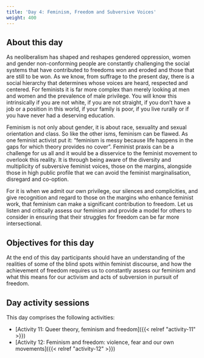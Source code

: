 ```yaml
---
title: 'Day 4: Feminism, Freedom and Subversive Voices'
weight: 400
---
```


## About this day

As neoliberalism has shaped and reshapes gendered oppression, women and
gender non-conforming people are constantly challenging the social systems that
have contributed to freedoms won and eroded and those that are still to be won. As
we know, from suffrage to the present day, there is a social hierarchy that
determines whose voices are heard, respected and centered. For feminists it is far
more complex than merely looking at men and women and the prevalence of male
privilege. You will know this intrinsically if you are not white, if you are not straight, if
you don’t have a job or a position in this world, if your family is poor, if you live rurally
or if you have never had a deserving education.

Feminism is not only about gender, it is about race, sexuality and sexual orientation
and class. So like the other isms, feminism can be flawed. As one feminist activist
put it: “feminism is messy because life happens in the gaps for which theory provides
no cover”. Feminist praxis can be a challenge for us all and it would be a disservice
to the feminist movement to overlook this reality. It is through being aware of the
diversity and multiplicity of subversive feminist voices, those on the margins,
alongside those in high public profile that we can avoid the feminist marginalisation,
disregard and co-option.

For it is when we admit our own privilege, our silences and complicities, and give
recognition and regard to those on the margins who enhance feminist work, that
feminism can make a significant contribution to freedom. Let us listen and
critically assess our feminism and provide a model for others to consider in
ensuring that their struggles for freedom can be far more intersectional.

## Objectives for this day

At the end of this day participants should have an understanding of the realities of
some of the blind spots within feminist discourse, and how the achievement of
freedom requires us to constantly assess our feminism and what this means for our
activism and acts of subversion in pursuit of freedom.

## Day activity sessions

This day comprises the following activities:

* [Activity 11: Queer theory, feminism and freedom]({{< relref "activity-11" >}})
* [Activity 12: Feminism and freedom: violence, fear and our own movements]({{< relref "activity-12" >}})
